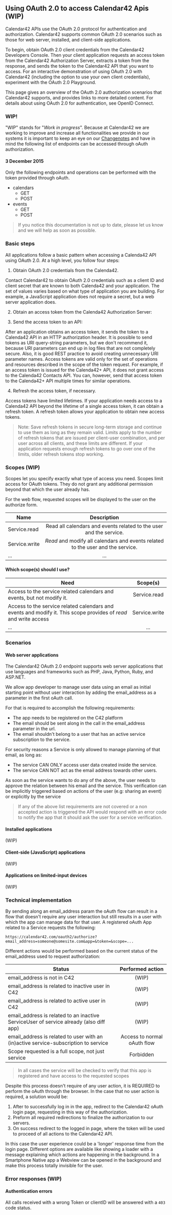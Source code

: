 ## Using OAuth 2.0 to access Calendar42 Apis (WIP)

Calendar42 APIs use the OAuth 2.0 protocol for authentication and authorization. Calendar42 supports common OAuth 2.0 scenarios such as those for web server, installed, and client-side applications.

To begin, obtain OAuth 2.0 client credentials from the Calendar42 Developers Console. Then your client application requests an access token from the Calendar42 Authorization Server, extracts a token from the response, and sends the token to the Calendar42 API that you want to access. For an interactive demonstration of using OAuth 2.0 with Calendar42 (including the option to use your own client credentials), experiment with the OAuth 2.0 Playground.

This page gives an overview of the OAuth 2.0 authorization scenarios that Calendar42 supports, and provides links to more detailed content. For details about using OAuth 2.0 for authentication, see OpenID Connect.

### WIP!

"WIP" stands for "*Work in progress*".
Because at Calendar42 we are working to improve and increase all functionalities we provide in our systems it is important to keep an eye on our [Changenotes](http://docs.calendar42.com/en/latest/rest-api/change-notes/) and have in mind the following list of endpoints can be accessed through oAuth authorization.

#### 3 December 2015

Only the following endpoints and operations can be performed with the token provided through oAuth.

* calendars
  * GET
  * POST
* events
  * GET
  * POST

> If you notice this documentation is not up to date, please let us know and we will help as soon as possible.

### Basic steps

All applications follow a basic pattern when accessing a Calenda42 API using OAuth 2.0. At a high level, you follow four steps:

1. Obtain OAuth 2.0 credentials from the Calenda42.

  Contact Calendar42 to obtain OAuth 2.0 credentials such as a client ID and client secret that are known to both Calenda42 and your application. The set of values varies based on what type of application you are building. For example, a JavaScript application does not require a secret, but a web server application does.

2. Obtain an access token from the Calenda42 Authorization Server:

3. Send the access token to an API:

  After an application obtains an access token, it sends the token to a Calenda42 API in an HTTP authorization header. It is possible to send tokens as URI query-string parameters, but we don't recommend it, because URI parameters can end up in log files that are not completely secure. Also, it is good REST practice to avoid creating unnecessary URI parameter names.
  Access tokens are valid only for the set of operations and resources described in the scope of the token request. For example, if an access token is issued for the Calenda42+ API, it does not grant access to the Calenda42 Contacts API. You can, however, send that access token to the Calenda42+ API multiple times for similar operations.

4. Refresh the access token, if necessary.

  Access tokens have limited lifetimes. If your application needs access to a Calenda42 API beyond the lifetime of a single access token, it can obtain a refresh token. A refresh token allows your application to obtain new access tokens.

> Note: Save refresh tokens in secure long-term storage and continue to use them as long as they remain valid. Limits apply to the number of refresh tokens that are issued per client-user combination, and per user across all clients, and these limits are different. If your application requests enough refresh tokens to go over one of the limits, older refresh tokens stop working.

### Scopes (WIP)

Scopes let you specify exactly what type of access you need. Scopes limit access for OAuth tokens. They do not grant any additional permission beyond that which the user already has.

For the web flow, requested scopes will be displayed to the user on the authorize form.

| Name        | Description|
| ------------- |:---------:|
| Service.read      | Read all calendars and events related to the user and the service. |
| Service.write      | *Read* and modify all calendars and events related to the user and the service. |
| ...      | ... |

#### Which scope(s) should I use?

| Need        | Scope(s) |
| ------------- |:---------:|
| Access to the service related calendars and events, but not modify it. | Service.read |
| Access to the service related calendars and events and modify it. This scope provides of *read* and write access     | Service.write|
| ... | ... |

### Scenarios

#### Web server applications

The Calendar42 OAuth 2.0 endpoint supports web server applications that use languages and frameworks such as PHP, Java, Python, Ruby, and ASP.NET.

We allow app developer to manage user data using an email as initial starting point without user interaction by adding the email_address as a parameter in the first oAuth call.

For that is required to accomplish the following requirements:

* The app needs to be registered on the C42 platform
* The email should be sent along in the call in the email_address parameter in the url.
* The email shouldn't belong to a user that has an active service subscription to the service.

For security reasons a Service is only allowed to manage planning of that email, as long as:

* The service CAN ONLY access user data created inside the service.
* The service CAN NOT act as the email address towards other users.

As soon as the service wants to do any of the above, the user needs to approve the relation between his email and the service. This verification can be implicitly triggered based on actions of the user (e.g: sharing an event) or explicitly by the service

> If any of the above list requirements are not covered or a non accepted action is triggered the API would respond with an error code to notify the app that it should ask the user for a service verification.

#### Installed applications

(WIP)

#### Client-side (JavaScript) applications

(WIP)

#### Applications on limited-input devices

(WIP)

### Technical implementation

By sending along an email_address param the oAuth flow can result in a flow that doesn't require any user interaction but still results in a user with which the app can manage data for that user.
A registered oAuth App related to a Service requests the following:

```
https://calendar42.com/oauth2/authorize?email_address=someone@somesite.com&app=&token=&scope=...
```

Different actions would be performed based on the current status of the email_address used to request authorization:

| Status         | Performed action |
| ------------- |:---------:|
| email_address is not in C42 | (WIP) |
| email_address is related to inactive user in C42 | (WIP) |
| email_address is related to active user in C42 | (WIP) |
| email_address is related to an inactive ServiceUser of service already (also diff app)    | (WIP) |
| email_address is related to user with an (in)active service-subscription to service         | Access to normal oAuth flow |
| Scope requested is a full scope, not just service                                            | Forbidden |

> In all cases the service will be checked to verify that this app is registered and have access to the requested scopes

Despite this process doesn't require of any user action, it is REQUIRED to perform the oAuth through the browser.
In the case that no user action is required, a solution would be:

1. After to successfully log in in the app, redirect to the Calendar42 oAuth login page, requesting in this way of the authorization.
1. Preform all required redirections to finalize the authorization to our servers.
1. On success redirect to the logged in page, where the token will be used to proceed of all actions to the Calendar42 API.

In this case the user experience could be a 'longer' response time from the login page.
Different options are available like showing a loader with a message explaining which actions are happening in the background.
In a Smartphone Native app a Webview can be opened in the background and make this process totally invisible for the user.

### Error responses (WIP)

#### Authentication errors

All calls received with a wrong Token or clientID will be answered with a `403` code status.
